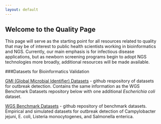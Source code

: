 ```yaml
---
layout: default
---
```


## Welcome to the Quality Page

This page will serve as the starting point for all resources related to quality that may be of interest to public health scientists working in bioinformatics and NGS.  Currently, our main emphasis is for infectious disease applications, but as newborn screening programs begin to adopt NGS technologies more broadly, additional resources will be made available.

###Datasets for Bioinformatics Validation

[GMI (Global Microbial Identifier) Datasets](https://github.com/globalmicrobialidentifier-WG3/datasets/tree/master/datasets) - github respository of datasets for outbreak detection.  Contains the same information as the WGS Benchmark Datasets repository below with one additional _Escherichia coli_ dataset.

[WGS Benchmark Datasets](https://github.com/WGS-standards-and-analysis) - github repository of benchmark datasets. Empirical and simulated datasets for outbreak detection of Campylobacter jejuni, E. coli, Listeria monocytogenes, and Salmonella enterica.

